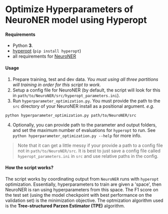 # Optimize Hyperparameters of NeuroNER model using Hyperopt

#### Requirements
- Python **3**.
- [hyperopt]() (`pip install hyperopt`)
- all requirements for [NeuroNER]()

#### Usage
1. Prepare training, test and dev data. *You must using all three partitions will training in order for this script to work.*
2. Setup a config file for NeuroNER (by default, the script will look for this in `path/to/NeuroNER/src/hyperopt_parameters.ini`).
3. Run `hyperparameter_optimization.py`. You must provide the path to the `src` directory of your NeuroNER install as a positional argument. *e.g*.

```
python hyperparameter_optimization.py path/to/NeuroNER/src
```

4. Optionally, you can provide path to the parameter and output folders, and set the maximum number of evaluations for `hyperopt` to run. See `python hyperparameter_optimization.py --help` for more info.

> Note that it can get a little messy if your provide a path to a config file not in `path/to/NeuroNER/src`. It is best to just save a config file called `hyperopt_parameters.ini` in `src` and use relative paths in the config.

#### How the script works?

The script works by coordinating output from `NeuroNER` runs with `hyperopt` optimization. Essentially, hyperparameters to train are given a 'space', then NeuroNER is ran using hyperparameters from this space. The F1 score on the test set (using the model checkpoint with best performance on the validation set) is the minimization objective. The optmization algorithm used is the **Tree-structured Parzen Estimator (TPE)** algorithm.

